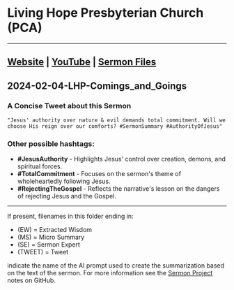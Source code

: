 # Living Hope Presbyterian Church (PCA)

___

## [Website](https://www.livinghopepresbyterian.org/) | [YouTube](https://www.youtube.com/@LivingHopePresbyterianChurch) | [Sermon Files](https://github.com/jobian-ai/LHP-Sermons/tree/main/sermons/2024/24-01-28)

## 2024-02-04-LHP-Comings_and_Goings

### A Concise Tweet about this Sermon

```"Jesus' authority over nature & evil demands total commitment. Will we choose His reign over our comforts? #SermonSummary #AuthorityOfJesus"```

### Other possible hashtags:

- **#JesusAuthority** - Highlights Jesus' control over creation, demons, and spiritual forces.
- **#TotalCommitment** - Focuses on the sermon's theme of wholeheartedly following Jesus.
- **#RejectingTheGospel** - Reflects the narrative's lesson on the dangers of rejecting Jesus and the Gospel.
___

If present, filenames in this folder ending in:

- (EW) = Extracted Wisdom
- (MS) = Micro Summary
- (SE) =  Sermon Expert
- (TWEET) = Tweet

indicate the name of the AI prompt used to create the summarization based on the text of the sermon.  For more information see the [Sermon Project](https://github.com/jobian-ai/LHP-Sermons/tree/main) notes on GitHub.